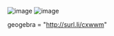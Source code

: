 ![image](https://user-images.githubusercontent.com/89276595/189283192-9f59311e-c572-4d1a-a601-50c0f1f74ad3.png)
![image](https://user-images.githubusercontent.com/89276595/189693667-0fb979d0-c05f-4279-be72-cb2e31587438.png)

 geogebra = "http://surl.li/cxwwm"
  
